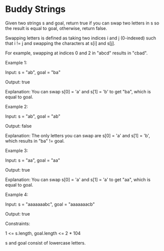 # Buddy Strings

Given two strings s and goal, return true if you can swap two letters in s so the result is equal to goal, otherwise, return false.

Swapping letters is defined as taking two indices i and j (0-indexed) such that i != j and swapping the characters at s[i] and s[j].

For example, swapping at indices 0 and 2 in "abcd" results in "cbad".
 

Example 1:

Input: s = "ab", goal = "ba"

Output: true

Explanation: You can swap s[0] = 'a' and s[1] = 'b' to get "ba", which is equal to goal.

Example 2:

Input: s = "ab", goal = "ab"

Output: false

Explanation: The only letters you can swap are s[0] = 'a' and s[1] = 'b', which results in "ba" != goal.

Example 3:

Input: s = "aa", goal = "aa"

Output: true

Explanation: You can swap s[0] = 'a' and s[1] = 'a' to get "aa", which is equal to goal.

Example 4:

Input: s = "aaaaaaabc", goal = "aaaaaaacb"

Output: true



Constraints:

1 <= s.length, goal.length <= 2 * 104

s and goal consist of lowercase letters.
